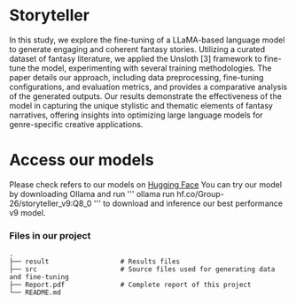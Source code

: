 # Storyteller
In this study, we explore the fine-tuning of a
LLaMA-based language model to generate engaging and coherent
fantasy stories. Utilizing a curated dataset of fantasy literature,
we applied the Unsloth [3] framework to fine-tune the model,
experimenting with several training methodologies. The paper
details our approach, including data preprocessing, fine-tuning
configurations, and evaluation metrics, and provides a comparative analysis of the generated outputs. Our results demonstrate
the effectiveness of the model in capturing the unique stylistic
and thematic elements of fantasy narratives, offering insights
into optimizing large language models for genre-specific creative
applications.
# Access our models
Please check refers to our models on [Hugging Face](https://huggingface.co/Group-26)
You can try our model by downloading Ollama and run
'''
ollama run hf.co/Group-26/storyteller_v9:Q8_0
'''
to download and inference our best performance v9 model.

### Files in our project
    .
    ├── result                  # Results files
    ├── src                     # Source files used for generating data and fine-tuning
    ├── Report.pdf              # Complete report of this project
    └── README.md
